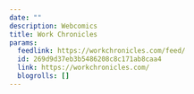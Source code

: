 ```yaml
---
date: ""
description: Webcomics
title: Work Chronicles
params:
  feedlink: https://workchronicles.com/feed/
  id: 269d9d37eb3b5486208c8c171ab8caa4
  link: https://workchronicles.com/
  blogrolls: []
---
```

